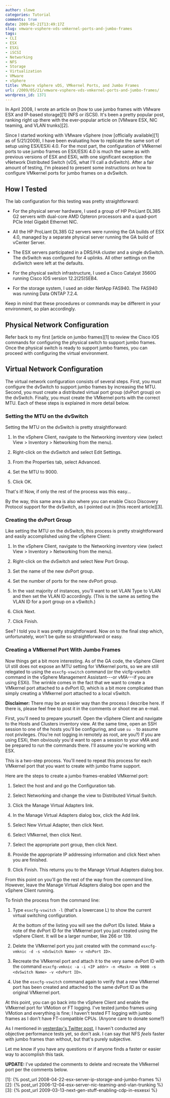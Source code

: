 ```yaml
---
author: slowe
categories: Tutorial
comments: true
date: 2009-05-21T13:49:17Z
slug: vmware-vsphere-vds-vmkernel-ports-and-jumbo-frames
tags:
- CLI
- ESX
- ESXi
- iSCSI
- Networking
- NFS
- Storage
- Virtualization
- VMware
- vSphere
title: VMware vSphere vDS, VMkernel Ports, and Jumbo Frames
url: /2009/05/21/vmware-vsphere-vds-vmkernel-ports-and-jumbo-frames/
wordpress_id: 1371
---
```


In April 2008, I wrote an article on [how to use jumbo frames with VMware ESX and IP-based storage][1] (NFS or iSCSI). It's been a pretty popular post, ranking right up there with the ever-popular article on [VMware ESX, NIC teaming, and VLAN trunks][2].

Since I started working with VMware vSphere (now [officially available][1] as of 5/21/2009), I have been evaluating how to replicate the same sort of setup using ESX/ESXi 4.0. For the most part, the configuration of VMkernel ports to use jumbo frames on ESX/ESXi 4.0 is much the same as with previous versions of ESX and ESXi, with one significant exception: the vNetwork Distributed Switch (vDS, what I'll call a dvSwitch). After a fair amount of testing, I'm pleased to present some instructions on how to configure VMkernel ports for jumbo frames on a dvSwitch.

## How I Tested

The lab configuration for this testing was pretty straightforward:

* For the physical server hardware, I used a group of HP ProLiant DL385 G2 servers with dual-core AMD Opteron processors and a quad-port PCIe Intel Gigabit Ethernet NIC.

* All the HP ProLiant DL385 G2 servers were running the GA builds of ESX 4.0, managed by a separate physical server running the GA build of vCenter Server.

* The ESX servers participated in a DRS/HA cluster and a single dvSwitch. The dvSwitch was configured for 4 uplinks. All other settings on the dvSwitch were left at the defaults.

* For the physical switch infrastructure, I used a Cisco Catalyst 3560G running Cisco IOS version 12.2(25)SEB4.

* For the storage system, I used an older NetApp FAS940. The FAS940 was running Data ONTAP 7.2.4.

Keep in mind that these procedures or commands may be different in your environment, so plan accordingly.

## Physical Network Configuration

Refer back to my first [article on jumbo frames][1] to review the Cisco IOS commands for configuring the physical switch to support jumbo frames. Once the physical switch is ready to support jumbo frames, you can proceed with configuring the virtual environment.

## Virtual Network Configuration

The virtual network configuration consists of several steps. First, you must configure the dvSwitch to support jumbo frames by increasing the MTU. Second, you must create a distributed virtual port group (dvPort group) on the dvSwitch. Finally, you must create the VMkernel ports with the correct MTU. Each of these steps is explained in more detail below.

### Setting the MTU on the dvSwitch

Setting the MTU on the dvSwitch is pretty straightforward:

1. In the vSphere Client, navigate to the Networking inventory view (select View > Inventory > Networking from the menu).

2. Right-click on the dvSwitch and select Edit Settings.

3. From the Properties tab, select Advanced.

4. Set the MTU to 9000.

5. Click OK.

That's it! Now, if only the rest of the process was this easy...

By the way, this same area is also where you can enable Cisco Discovery Protocol support for the dvSwitch, as I pointed out in [this recent article][3].

### Creating the dvPort Group

Like setting the MTU on the dvSwitch, this process is pretty straightforward and easily accomplished using the vSphere Client:

1. In the vSphere Client, navigate to the Networking inventory view (select View > Inventory > Networking from the menu).

2. Right-click on the dvSwitch and select New Port Group.

3. Set the name of the new dvPort group.

4. Set the number of ports for the new dvPort group.

5. In the vast majority of instances, you'll want to set VLAN Type to VLAN and then set the VLAN ID accordingly. (This is the same as setting the VLAN ID for a port group on a vSwitch.)

6. Click Next.

7. Click Finish.

See? I told you it was pretty straightforward. Now on to the final step which, unfortunately, won't be quite so straightforward or easy.

### Creating a VMkernel Port With Jumbo Frames

Now things get a bit more interesting. As of the GA code, the vSphere Client UI still does not expose an MTU setting for VMkernel ports, so we are still relegated to using the `esxcfg-vswitch` command (or the vicfg-vswitch command in the vSphere Management Assistant---or vMA---if you are using ESXi). The wrinkle comes in the fact that we want to create a VMkernel port attached to a dvPort ID, which is a bit more complicated than simply creating a VMkernel port attached to a local vSwitch.

**Disclaimer:** There may be an easier way than the process I describe here. If there is, please feel free to post it in the comments or shoot me an e-mail.

First, you'll need to prepare yourself. Open the vSphere Client and navigate to the Hosts and Clusters inventory view. At the same time, open an SSH session to one of the hosts you'll be configuring, and use `su -` to assume root privileges. (You're not logging in remotely as root, are you?) If you are using ESXi, then obviously you'd want to open a session to your vMA and be prepared to run the commands there. I'll assume you're working with ESX.

This is a two-step process. You'll need to repeat this process for each VMkernel port that you want to create with jumbo frame support.

Here are the steps to create a jumbo frames-enabled VMkernel port:

1. Select the host and and go the Configuration tab.

2. Select Networking and change the view to Distributed Virtual Switch.

3. Click the Manage Virtual Adapters link.

4. In the Manage Virtual Adapters dialog box, click the Add link.

5. Select New Virtual Adapter, then click Next.

6. Select VMkernel, then click Next.

7. Select the appropriate port group, then click Next.

8. Provide the appropriate IP addressing information and click Next when you are finished.

9. Click Finish. This returns you to the Manage Virtual Adapters dialog box.

From this point on you'll go the rest of the way from the command line. However, leave the Manage Virtual Adapters dialog box open and the vSphere Client running.

To finish the process from the command line:

1. Type `esxcfg-vswitch -l` (that's a lowercase L) to show the current virtual switching configuration.

	At the bottom of the listing you will see the dvPort IDs listed. Make a note of the dvPort ID for the VMkernel port you just created using the vSphere Client. It will be a larger number, like 266 or 139.

2. Delete the VMkernel port you just created with the command `esxcfg-vmknic -d -s <dvSwitch Name> -v <dvPort ID>`.

3. Recreate the VMkernel port and attach it to the very same dvPort ID with the command `esxcfg-vmknic -a -i <IP addr> -n <Mask> -m 9000 -s <dvSwitch Name> -v <dvPort ID>`.

4. Use the `esxcfg-vswitch` command again to verify that a new VMkernel port has been created and attached to the same dvPort ID as the original VMkernel port.

At this point, you can go back into the vSphere Client and enable the VMkernel port for VMotion or FT logging. I've tested jumbo frames using VMotion and everything is fine; I haven't tested FT logging with jumbo frames as I don't have FT-compatible CPUs. (Anyone care to donate some?)

As I mentioned in [yesterday's Twitter post](http://twitter.com/scott_lowe/status/1859891868), I haven't conducted any objective performance tests yet, so don't ask. I can say that NFS _feels_ faster with jumbo frames than without, but that's purely subjective.

Let me know if you have any questions or if anyone finds a faster or easier way to accomplish this task.

**UPDATE:** I've updated the comments to delete and recreate the VMkernel port per the comments below.

[1]: {% post_url 2008-04-22-esx-server-ip-storage-and-jumbo-frames %}
[2]: {% post_url 2006-12-04-esx-server-nic-teaming-and-vlan-trunking %}
[3]: {% post_url 2009-03-13-next-gen-stuff-enabling-cdp-in-esxesxi %}
